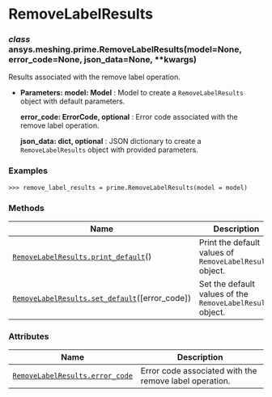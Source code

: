 <!-- vale off -->

# RemoveLabelResults

<a id="ansys.meshing.prime.RemoveLabelResults"></a>

### *class* ansys.meshing.prime.RemoveLabelResults(model=None, error_code=None, json_data=None, \*\*kwargs)

Results associated with the remove label operation.

* **Parameters:**
  **model: Model**
  : Model to create a `RemoveLabelResults` object with default parameters.

  **error_code: ErrorCode, optional**
  : Error code associated with the remove label operation.

  **json_data: dict, optional**
  : JSON dictionary to create a `RemoveLabelResults` object with provided parameters.

### Examples

```pycon
>>> remove_label_results = prime.RemoveLabelResults(model = model)
```

<!-- !! processed by numpydoc !! -->

### Methods

| Name | Description |
|------------------------------------------------------------------------------------------------------------------------------------------------------------|------------------------------------------------------------|
| [`RemoveLabelResults.print_default`](ansys.meshing.prime.RemoveLabelResults.print_default.md#ansys.meshing.prime.RemoveLabelResults.print_default)()       | Print the default values of `RemoveLabelResults` object.   |
| [`RemoveLabelResults.set_default`](ansys.meshing.prime.RemoveLabelResults.set_default.md#ansys.meshing.prime.RemoveLabelResults.set_default)([error_code]) | Set the default values of the `RemoveLabelResults` object. |

### Attributes

| Name | Description |
|---------------------------------------------------------------------------------------------------------------------------------------------|----------------------------------------------------------|
| [`RemoveLabelResults.error_code`](ansys.meshing.prime.RemoveLabelResults.error_code.md#ansys.meshing.prime.RemoveLabelResults.error_code)   | Error code associated with the remove label operation.   |
<!-- vale on -->